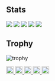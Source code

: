 ## Stats
![](http://github-profile-summary-cards.vercel.app/api/cards/profile-details?username=1shikawa&theme=gruvbox)
![](http://github-profile-summary-cards.vercel.app/api/cards/repos-per-language?username=1shikawa&theme=gruvbox)
![](http://github-profile-summary-cards.vercel.app/api/cards/most-commit-language?username=1shikawa&theme=gruvbox)
![](http://github-profile-summary-cards.vercel.app/api/cards/stats?username=1shikawa&theme=gruvbox)
![](http://github-profile-summary-cards.vercel.app/api/cards/productive-time?username=1shikawa&theme=gruvbox&utcOffset=9)

## Trophy
![trophy](https://github-profile-trophy.vercel.app/?username=1shikawa&theme=gruvbox)

<p align="left">
  <a href="https://github.com/1shikawa">
    <img height="20" src="https://komarev.com/ghpvc/?username=1shikawa" />
  </a>
  <a href="https://github.com/1shikawa">
    <img height="20" src="https://img.shields.io/github/followers/1shikawa?label=follow&logo=github&style=flat" />
  </a>
  <a href="http://qiita.com/jtaroh">
    <img height="20" src="https://qiita-badge.apiapi.app/s/jtaroh/posts.svg" />
  </a>
  <a href="http://qiita.com/jtaroh">
    <img height="20" src="https://qiita-badge.apiapi.app/s/jtaroh/contributions.svg" />
  </a>
  <a href="https://zenn.dev/jtaroh">
    <img height="20" src="https://badgen.org/img/zenn/jtaroh/articles?style=plastic" />
  </a>
</p>
